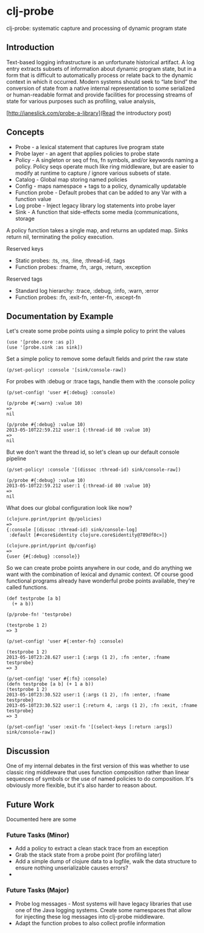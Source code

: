 clj-probe
=========

clj-probe: systematic capture and processing of dynamic program state

## Introduction

Text-based logging infrastructure is an unfortunate historical
artifact. A log entry extracts subsets of information about dynamic
program state, but in a form that is difficult to automatically
process or relate back to the dynamic context in which it occurred.
Modern systems should seek to “late bind” the conversion of state from
a native internal representation to some serialized or human-readable
format and provide facilities for processing streams of state for
various purposes such as profiling, value analysis, 

[http://ianeslick.com/probe-a-library](Read the introductory post)

## Concepts

* Probe - a lexical statement that captures live program state
* Probe layer - an agent that applies policies to probe state
* Policy - A singleton or seq of fns, fn symbols, and/or keywords naming 
  a policy.  Policy seqs operate much like ring middleware, but are easier to 
  modify at runtime to capture / ignore various subsets of state.
* Catalog - Global map storing named policies
* Config - maps namespace + tags to a policy, dynamically updatable
* Function probe - Default probes that can be added to any Var with a function value
* Log probe - Inject legacy library log statements into probe layer
* Sink - A function that side-effects some media (communications, storage

A policy function takes a single map, and returns an updated map.  Sinks return nil,
terminating the policy execution.

Reserved keys

- Static probes: :ts, :ns, :line, :thread-id, :tags
- Function probes: :fname, :fn, :args, :return, :exception

Reserved tags
- Standard log hierarchy: :trace, :debug, :info, :warn, :error
- Function probes: :fn, :exit-fn, :enter-fn, :except-fn

## Documentation by Example

Let's create some probe points using a simple policy to print the values

    (use '[probe.core :as p])
	(use '[probe.sink :as sink])

Set a simple policy to remove some default fields and print the raw state

	(p/set-policy! :console '[sink/console-raw])

For probes with :debug or :trace tags, handle them with the :console policy

    (p/set-config! 'user #{:debug} :console)
    
    (p/probe #{:warn} :value 10)
	=>
	nil

    (p/probe #{:debug} :value 10)
    2013-05-10T22:59.212 user:1 {:thread-id 80 :value 10}
	=>
	nil

But we don't want the thread id, so let's clean up our default console pipeline

    (p/set-policy! :console '[(dissoc :thread-id) sink/console-raw])

    (p/probe #{:debug} :value 10)
    2013-05-10T22:59.212 user:1 {:thread-id 80 :value 10}
	=>
	nil

What does our global configuration look like now?

    (clojure.pprint/pprint @p/policies)
	=>
    {:console [(dissoc :thread-id) sink/console-log]
     :default [#<core$identity clojure.core$identity@789df8c>]}

    (clojure.pprint/pprint @p/config)
    =>
    {user {#{:debug} :console}}

So we can create probe points anywhere in our code, and do anything we want
with the combination of lexical and dynamic context.  Of course good functional
programs already have wonderful probe points available, they're called functions.

    (def testprobe [a b]
	  (+ a b))

    (p/probe-fn! 'testprobe)

	(testprobe 1 2)
    => 3

    (p/set-config! 'user #{:enter-fn} :console)

	(testprobe 1 2)
	2013-05-10T23:28.627 user:1 {:args (1 2), :fn :enter, :fname testprobe}
	=> 3

    (p/set-config! 'user #{:fn} :console)
	(defn testprobe [a b] (+ 1 a b))
	(testprobe 1 2)
    2013-05-10T23:30.522 user:1 {:args (1 2), :fn :enter, :fname testprobe}
    2013-05-10T23:30.522 user:1 {:return 4, :args (1 2), :fn :exit, :fname testprobe}
	=> 3

    (p/set-config! 'user :exit-fn '[(select-keys [:return :args]) sink/console-raw])

    
	

## Discussion

One of my internal debates in the first version of this was whether to use
classic ring middleware that uses function composition rather than linear
sequences of symbols or the use of named policies to do composition.  It's
obviously more flexible, but it's also harder to reason about.  

## Future Work

Documented here are some 

### Future Tasks (Minor)

* Add a policy to extract a clean stack trace from an exception
* Grab the stack state from a probe point (for profiling later)
* Add a simple dump of clojure data to a logfile, walk the data
  structure to ensure nothing unserializable causes errors?
* 

### Future Tasks (Major)

* Probe log messages - Most systems will have legacy libraries that
     use one of the Java logging systems.  Create some namespaces that
     allow for injecting these log messages into clj-probe middleware.
* Adapt the function probes to also collect profile information

   	 